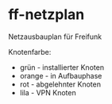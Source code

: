 ff-netzplan
=============

Netzausbauplan für Freifunk

Knotenfarbe:

* grün - installierter Knoten
* orange - in Aufbauphase
* rot - abgelehnter Knoten
* lila - VPN Knoten
